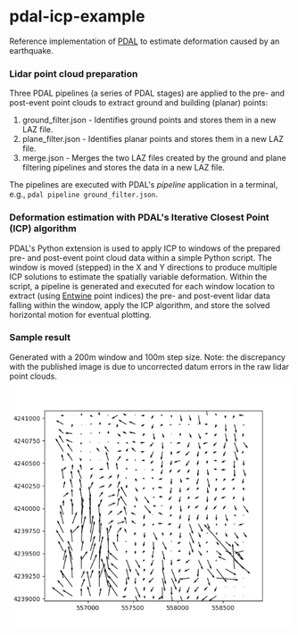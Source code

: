 # pdal-icp-example
Reference implementation of [PDAL](https://pdal.io/) to estimate deformation caused by an earthquake.

### Lidar point cloud preparation
Three PDAL pipelines (a series of PDAL stages) are applied to the pre- and post-event point clouds to extract ground and building (planar) points:
1. ground_filter.json - Identifies ground points and stores them in a new LAZ file.
2. plane_filter.json - Identifies planar points and stores them in a new LAZ file.
3. merge.json - Merges the two LAZ files created by the ground and plane filtering pipelines and stores the data in a new LAZ file.

The pipelines are executed with PDAL's *pipeline* application in a terminal, e.g., `pdal pipeline ground_filter.json`.

### Deformation estimation with PDAL's Iterative Closest Point (ICP) algorithm
PDAL's Python extension is used to apply ICP to windows of the prepared pre- and post-event point cloud data within a simple Python script. The window is moved (stepped) in the X and Y directions to produce multiple ICP solutions to estimate the spatially variable deformation. Within the script, a pipeline is generated and executed for each window location to extract (using [Entwine](https://entwine.io/) point indices) the pre- and post-event lidar data falling within the window, apply the ICP algorithm, and store the solved horizontal motion for eventual plotting. 

### Sample result
Generated with a 200m window and 100m step size. Note: the discrepancy with the published image is due to uncorrected datum errors in the raw lidar point clouds.
![sample icp results](sample_icp_200w_100s.png)
